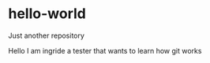 # hello-world
Just another repository 

Hello I am ingride a tester that wants to learn how git works 
